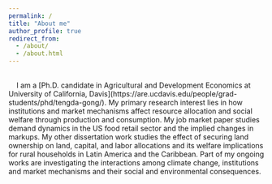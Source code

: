 ```yaml
---
permalink: /
title: "About me"
author_profile: true
redirect_from: 
  - /about/
  - /about.html
---
```


<br>
&nbsp; &nbsp; I am a [Ph.D. candidate in Agricultural and Development Economics at University of California, Davis](https://are.ucdavis.edu/people/grad-students/phd/tengda-gong/). My primary research interest lies in how institutions and market mechanisms affect resource allocation and social welfare through production and consumption. My job market paper studies demand dynamics in the US food retail sector and the implied changes in markups. My other dissertation work studies the effect of securing land ownership on land, capital, and labor allocations and its welfare implications for rural households in Latin America and the Caribbean. Part of my ongoing works are investigating the interactions among climate change, institutions and market mechanisms and their social and environmental consequences.
<br>

